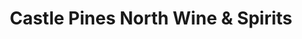 ---
title: "Castle Pines North Wine & Spirits"
url: /castle-pines/castle-pines-north-wine-und-spirits/
shop: Spirituosen
---